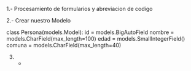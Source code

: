 


1.-  Procesamiento de formularios y abreviacion de codigo

2.-  Crear nuestro Modelo


class Persona(models.Model):
    id = models.BigAutoField
    nombre = models.CharField(max_length=100)
    edad = models.SmallIntegerField()
    comuna = models.CharField(max_length=40)

3. - 
